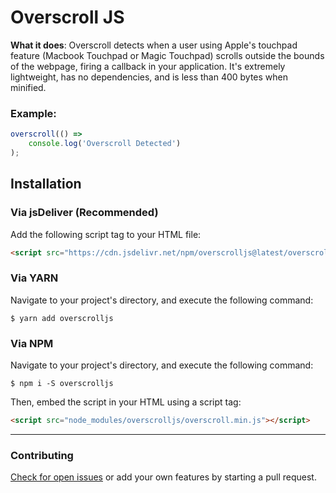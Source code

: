 # Overscroll JS

**What it does**: Overscroll detects when a user using Apple's touchpad feature (Macbook Touchpad or Magic Touchpad) scrolls outside the bounds of the webpage, firing a callback in your application.
It's extremely lightweight, has no dependencies, and is less than 400 bytes when minified.

### Example:
```javascript
overscroll(() => 
	console.log('Overscroll Detected')
);
```


## Installation

### Via jsDeliver (Recommended)


Add the following script tag to your HTML file:

```html
<script src="https://cdn.jsdelivr.net/npm/overscrolljs@latest/overscroll.min.js"></script>
```

### Via YARN

Navigate to your project's directory, and execute the following command:

	$ yarn add overscrolljs

### Via NPM

Navigate to your project's directory, and execute the following command:

	$ npm i -S overscrolljs

Then, embed the script in your HTML using a script tag:
```html
<script src="node_modules/overscrolljs/overscroll.min.js"></script>
```
___

### Contributing

[Check for open issues](https://github.com/bluzi/overscroll/issues) or add your own features by starting a pull request.
